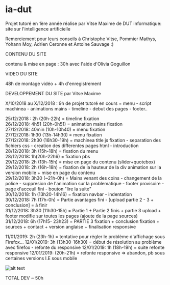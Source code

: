 # ia-dut
Projet tutoré en 1ère année réalise par Vitse Maxime de DUT informatique: site sur l'intelligence artificielle

Remerciement pour leurs conseils à Christophe Vitse, Pommier Mathys, Yohann Moy, Adrien Ceronne et Antoine Sauvage :)

  CONTENU DU SITE 

contenu & mise en page : 30h avec l'aide d'Olivia Goguillon

  VIDEO DU SITE
  
48h de montage vidéo +
4h d'enregistrement

  DEVELOPPEMENT DU SITE par Vitse Maxime

X/10/2018 au X/12/2018 : 9h de projet tutoré en cours = menu - script machinea - animations mains - timeline - debut des pages - footer..

25/12/2018 : 2h (20h-22h) = timeline fixation<br>
26/12/2018: 4h51 (20h-0h51) = animation mains  fixation<br>
27/12/2018: 40min (10h-10h40) = menu fixation<br>
27/12/2018: 1h30 (13h-14h30) = menu fixation <br>
27/12/2018: 2h30 (16h30-19h) = machinea title js fixation - separation des fichiers css - creation des differentes pages html - introduction<br>
28/12/2018: 3h (15h-18h) = fixation du menu<br>
28/12/2018: 1h(20h-22h6) = fixation pbs<br>
29/12/2018: 2h (13h-15h) = mise en page du contenu (slider+quotebox)<br>
29/12/2018: 2h (16h-18h) = fixation de la hauteur de la div animation sur la version mobile + mise en page du contenu<br>
29/12/2018: 3h30 (~21h-0h) = Mains venant des coins - changement de la police - suppresion de l'animation sur la problematique - footer provisoire - page d'acceuil fini - bouton "lire la suite"<br>
30/12/2018: 1h (13h20-14h16) = fixation navbar - indentation <br>
30/12/2018: 7h (17h-0h) = Partie avantages fini - [upload partie 2 - 3 + conclusion] = à finir <br>
31/12/2018: 3h30 (11h30-15h) = Partie 1 + Partie 2 finis + partie 3 upload + footer modifie sur toutes les pages (ajoute de la page sources)<br>
31/12/2018: 6h (17h15- 23h23) = PARTIE 3 fixation + conclusion fixation + sources + contact + version anglaise + finalisation responsive

11/01/2019: 2h (23h-1h) = tentative pour régler le problème d'affichage sous Firefox...
12/01/2019: 3h (13h30-16h30) = début de résolution au problème avec firefox - refonte du responsive
12/01/2019: 1h (18h-19h) = suite refonte responsive
12/01/2019: (20h-21h) = refonte responsive => abandon, pb sous certaines versions I.E sous mobile

![alt text](https://i.ibb.co/9wvD9WN/Screenshot-1.png)

TOTAL DEV ~ 50h 
